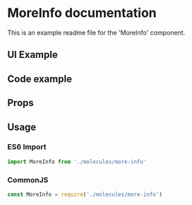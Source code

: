 # MoreInfo documentation

This is an example readme file for the 'MoreInfo' component.

## UI Example

<!-- STORY -->

## Code example

<!-- SOURCE -->

## Props

<!-- PROPS -->

## Usage

### ES6 Import
```js
import MoreInfo from './molecules/more-info'
```

### CommonJS

```js
const MoreInfo = require('./molecules/more-info')
